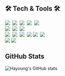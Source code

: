 ## 🛠️ Tech & Tools 🛠️
<p>
<img src="https://img.shields.io/badge/ReactNative-61DAFB?style=for-the-badge&logo=React&logoColor=black"/></a>&nbsp
<img src="https://img.shields.io/badge/Expo-000020?style=for-the-badge&logo=Expo&logoColor=white"/></a>&nbsp
<img src="https://img.shields.io/badge/React-61DAFB?style=for-the-badge&logo=React&logoColor=black"/></a>&nbsp
<img src="https://img.shields.io/badge/JavaScript-F7DF1E?style=for-the-badge&logo=JavaScript&logoColor=white"/></a>&nbsp
<img src="https://img.shields.io/badge/TypeScript-3178C6?style=for-the-badge&logo=TypeScript&logoColor=white"/></a>&nbsp
<br>
<img src="https://img.shields.io/badge/jQuery-0769AD?style=for-the-badge&logo=jQuery&logoColor=white"/></a>&nbsp
<img src="https://img.shields.io/badge/HTML5-E34F26?style=for-the-badge&logo=HTML5&logoColor=white"/></a>&nbsp
<img src="https://img.shields.io/badge/CSS3-1572B6?style=for-the-badge&logo=CSS3&logoColor=white"/></a>&nbsp
<br>
<img src="https://img.shields.io/badge/MariaDB-003545?style=for-the-badge&logo=MariaDB&logoColor=white"/></a>&nbsp
<img src="https://img.shields.io/badge/MySQL-4479A1?style=for-the-badge&logo=MySQL&logoColor=white"/></a>&nbsp
<img src="https://img.shields.io/badge/Oracle-F80000?style=for-the-badge&logo=Oracle&logoColor=white"/></a>&nbsp
<img src="https://img.shields.io/badge/java-007396?style=for-the-badge&logo=java&logoColor=white"> 
<img src="https://img.shields.io/badge/Spring-6DB33F?style=for-the-badge&logo=Spring&logoColor=white"/></a>&nbsp
<img src="https://img.shields.io/badge/SpringBoot-6DB33F?style=for-the-badge&logo=SpringBoot&logoColor=white"/></a>&nbsp
<br>
<img src="https://img.shields.io/badge/github-181717?style=for-the-badge&logo=github&logoColor=white">
<img src="https://img.shields.io/badge/git-F05032?style=for-the-badge&logo=git&logoColor=white">
</p>

## GitHub Stats
![Hayoung's GitHub stats](https://github-readme-stats.vercel.app/api?username=hayo01&theme=vue&show_icons=true&line_height=27)

<!-- Reference -->
<!-- https://github.com/abhisheknaiidu/awesome-github-profile-readme -->
